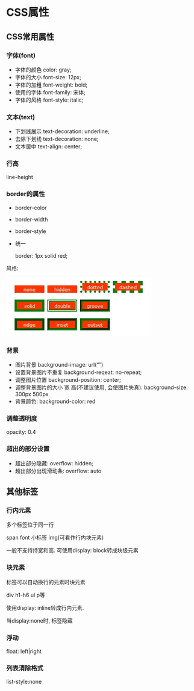 # CSS属性

## CSS常用属性

### 字体(font)

- 字体的颜色
  color: gray;
- 字体的大小
  font-size: 12px;
- 字体的加粗 font-weight: bold;
- 使用的字体 font-family: 宋体;
- 字体的风格 font-style: italic;

### 文本(text)

- 下划线展示 text-decoration: underline; 
- 去除下划线 text-decoration: none; 
- 文本居中 text-align: center; 

### 行高

line-height

### border的属性

- border-color

- border-width

- border-style

- 统一

  border: 1px solid red;

风格:

![1565926756070](https://raw.githubusercontent.com/jssda/picbed/master/1565926756070.png)

### 背景

- 图片背景 background-image: url(“”)
- 设置背景图片不重复 background-reqeat: no-repeat;
- 调整图片位置 background-position: center;
- 调整背景图片的大小  宽 高(不建议使用, 会使图片失真): background-size: 300px 500px
- 背景颜色: background-color: red

### 调整透明度

opacity: 0.4

### 超出的部分设置

- 超出部分隐藏: overflow: hidden;
- 超出部分出现滑动条: overflow: auto

##  其他标签

### 行内元素

多个标签位于同一行

span font 小标签 img(可看作行内块元素)

一般不支持持宽和高. 可使用display: block转成块级元素

### 块元素

标签可以自动换行的元素时块元素

div h1-h6 ul p等

使用display: inline转成行内元素.

当display:none时, 标签隐藏

### 浮动

float: left|right

### 列表清除格式

list-style:none

